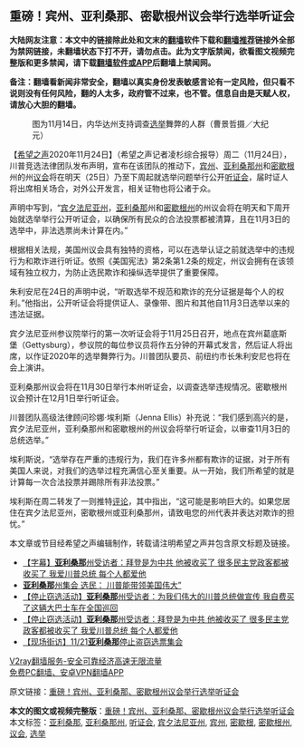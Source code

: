  <h2>重磅！宾州、亚利桑那、密歇根州议会举行选举听证会</h2> <p class="notice"><b>大陆网友注意：本文中的链接除此处和文末的<a href="https://github.com/bannedbook/fanqiang" >翻墙</a>软件下载和<a href="https://github.com/killgcd/justmysocks/blob/master/README.md">翻墙推荐</a>链接外全部为禁网链接，未翻墙状态下打不开，请勿点击。此为文字版禁闻，欲看图文视频完整版和更多禁闻，请下载<a href="https://github.com/bannedbook/fanqiang">翻墙软件或APP</a>后翻墙上禁闻网。</p><p>备注：翻墙看新闻非常安全，翻墙以真实身份发表敏感言论有一定风险，但只看不说则没有任何风险，翻的人太多，政府管不过来，也不管。信息自由是天赋人权，请放心大胆的翻墙。</b></p>  <div class="entry"> <figure><figcaption>图为11月14日，内华达州支持调查<a href="https://www.bannedbook.org/bnews/tag/%e9%80%89%e4%b8%be/" class="st_tag internal_tag" rel="tag" title="标签 选举 下的日志">选举</a>舞弊的人群（曹景哲摄／大纪元）</figcaption></figure> <p>【<span class='wp_keywordlink_affiliate'><a href="https://www.soundofhope.org" title="希望之声" target="_blank">希望之声</a></span>2020年11月24日】（希望之声记者凌杉综合报导）周二（11月24日），川普竞选法律团队发布声明，宣布在该团队的推动下，<a href="https://www.bannedbook.org/bnews/tag/%E5%AE%BE%E5%B7%9E/" class="st_tag internal_tag" rel="tag" title="标签 宾州 下的日志">宾州</a>、<a href="https://www.bannedbook.org/bnews/tag/%E4%BA%9A%E5%88%A9%E6%A1%91%E9%82%A3%E5%B7%9E/" class="st_tag internal_tag" rel="tag" title="标签 亚利桑那州 下的日志">亚利桑那州</a>和<a href="https://www.bannedbook.org/bnews/tag/%E5%AF%86%E6%AD%87%E6%A0%B9/" class="st_tag internal_tag" rel="tag" title="标签 密歇根 下的日志">密歇根</a>州的州<a href="https://www.bannedbook.org/bnews/tag/%E8%AE%AE%E4%BC%9A/" class="st_tag internal_tag" rel="tag" title="标签 议会 下的日志">议会</a>将在明天（25日）乃至下周起就选举问题举行公开<a href="https://www.bannedbook.org/bnews/tag/%e5%90%ac%e8%af%81%e4%bc%9a/" class="st_tag internal_tag" rel="tag" title="标签 听证会 下的日志">听证会</a>，届时证人将出席相关场合，对外公开发言，相关证物也将公诸于众。</p> <p>声明中写到，“<a href="https://www.bannedbook.org/bnews/tag/%e5%ae%be%e5%a4%95%e6%b3%95%e5%b0%bc%e4%ba%9a%e5%b7%9e/" class="st_tag internal_tag" rel="tag" title="标签 宾夕法尼亚州 下的日志">宾夕法尼亚州</a>，<a href="https://www.bannedbook.org/bnews/tag/%e4%ba%9a%e5%88%a9%e6%a1%91%e9%82%a3/" class="st_tag internal_tag" rel="tag" title="标签 亚利桑那 下的日志">亚利桑那</a>州和<a href="https://www.bannedbook.org/bnews/tag/%E5%AF%86%E6%AD%87%E6%A0%B9%E5%B7%9E/" class="st_tag internal_tag" rel="tag" title="标签 密歇根州 下的日志">密歇根州</a>的州议会将在明天和下周开始就选举举行公开听证会，以确保所有民众的合法投票都被清算，且在11月3日的选举中，非法选票尚未计算在内。”</p> <p>根据相关法规，美国州议会具有独特的资格，可以在选举认证之前就选举中的违规行为和欺诈进行听证。依照《美国宪法》第2条第1.2条的规定，州议会拥有在该领域有独立权力，为防止选民欺诈和操纵选举提供了重要保障。</p> <p>朱利安尼在24日的声明中说，“听取选举不规范和欺诈的充分证据是每个人的权利。”他指出，公开听证会将提供证人、录像带、图片和其他自11月3日选举以来的违法证据。</p>  <p>宾夕法尼亚州参议院举行的第一次听证会将于11月25日召开，地点在宾州葛底斯堡（Gettysburg），参议院的每位参议员将作五分钟的开幕式发言，然后证人将出席，以作证2020年的选举舞弊行为。川普团队要员、前纽约市长朱利安尼也将在会上演讲。</p> <p>亚利桑那州议会将在11月30日举行本州听证会，以调查选举违规情况。密歇根州议会预计在12月1日举行听证会。</p> <p>川普团队高级法律顾问珍娜·埃利斯（Jenna Ellis）补充说：“我们感到高兴的是，宾夕法尼亚州，亚利桑那州和密歇根州的州议会将举行听证会，以审查11月3日的总统选举。” </p> <p>埃利斯说，“选举存在严重的违规行为，我们在许多州都有欺诈的证据，对于所有美国人来说，对我们的选举过程充满信心至关重要。从一开始，我们所希望的就是计算每一次合法投票并踢除所有非法投票。”</p>  <p>埃利斯在周二转发了一则推特<span class='wp_keywordlink_affiliate'><a href="https://www.bannedbook.org/bnews/comments/" title="新闻评论" target="_blank">评论</a></span>，其中指出，“这可能是影响巨大的。如果您居住在宾夕法尼亚州，密歇根州或亚利桑那州，请致电您的州代表并表达对欺诈的担忧。”</p> <p></p> <p>本文章或节目经希望之声编辑制作，转载请注明希望之声并包含原文标题及链接。</p> <ul class='op-related-articles' title='相关阅读'> <li><a href='https://www.bannedbook.org/bnews/bannedvideo/20201124/1436135.html' target='_blank'>【字幕】<b>亚利桑那</b>州受访者：拜登是为中共 他被收买了 很多民主党政客都被收买了 我爱川普总统 每个人都爱他</a></li> <li><a href='https://www.bannedbook.org/bnews/bannedvideo/20201124/1435918.html' target='_blank'><b>亚利桑那</b>州集会 选民： 川普能带领美国伟大”</a></li> <li><a href='https://www.bannedbook.org/bnews/bannedvideo/20201124/1435888.html' target='_blank'>【停止窃选活动】<b>亚利桑那</b>州受访者：为我们伟大的川普总统做宣传 我自费买了这辆大巴士车在全国巡回</a></li> <li><a href='https://www.bannedbook.org/bnews/bannedvideo/20201124/1435887.html' target='_blank'>【停止窃选活动】<b>亚利桑那</b>州受访者：拜登是为中共 他被收买了 很多民主党政客都被收买了 我爱川普总统 每个人都爱他</a></li> <li><a href='https://www.bannedbook.org/bnews/bannedvideo/20201122/1435233.html' target='_blank'>【现场街访】11/21<b>亚利桑那</b>停止盗窃选票集会</a></li> </ul> <p class="texttj"> <a href="https://www.bannedbook.org/forum23/topic22702.html" target="_blank">V2ray翻墙服务-安全可靠经济高速无限流量</a><br/> <a href="https://github.com/bannedbook/fanqiang/wiki/%E7%A6%81%E9%97%BB%E7%BD%91%E5%AE%89%E5%8D%93%E7%BF%BB%E5%A2%99%E6%96%B0%E9%97%BBAPP" target="_blank">免费PC翻墙、安卓VPN翻墙APP</a></p><p>原文链接：<a class="src_link"  href="https://www.soundofhope.org/post/446524" target="_blank">重磅！宾州、亚利桑那、密歇根州议会举行选举听证会</a></p> <a name='sharetosocial'></a>       <div><b>本文的图文或视频完整版</b>：<a href='https://www.bannedbook.org/bnews/comments/20201125/1436657.html'>重磅！宾州、亚利桑那、密歇根州议会举行选举听证会</a></div>  </div><!--END ENTRY--> <div class="postfooter"> <div>本文标签：<a href="https://www.bannedbook.org/bnews/tag/%e4%ba%9a%e5%88%a9%e6%a1%91%e9%82%a3/" rel="tag">亚利桑那</a>, <a href="https://www.bannedbook.org/bnews/tag/%E4%BA%9A%E5%88%A9%E6%A1%91%E9%82%A3%E5%B7%9E/" rel="tag">亚利桑那州</a>, <a href="https://www.bannedbook.org/bnews/tag/%e5%90%ac%e8%af%81%e4%bc%9a/" rel="tag">听证会</a>, <a href="https://www.bannedbook.org/bnews/tag/%e5%ae%be%e5%a4%95%e6%b3%95%e5%b0%bc%e4%ba%9a%e5%b7%9e/" rel="tag">宾夕法尼亚州</a>, <a href="https://www.bannedbook.org/bnews/tag/%E5%AE%BE%E5%B7%9E/" rel="tag">宾州</a>, <a href="https://www.bannedbook.org/bnews/tag/%E5%AF%86%E6%AD%87%E6%A0%B9/" rel="tag">密歇根</a>, <a href="https://www.bannedbook.org/bnews/tag/%E5%AF%86%E6%AD%87%E6%A0%B9%E5%B7%9E/" rel="tag">密歇根州</a>, <a href="https://www.bannedbook.org/bnews/tag/%E8%AE%AE%E4%BC%9A/" rel="tag">议会</a>, <a href="https://www.bannedbook.org/bnews/tag/%e9%80%89%e4%b8%be/" rel="tag">选举</a></div>  </div><!--END POSTFOOTER--> 